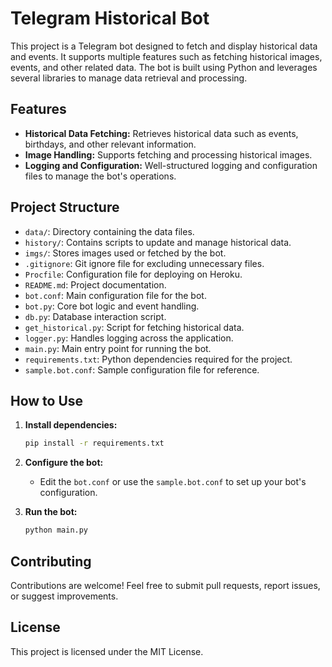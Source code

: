 
# Telegram Historical Bot

This project is a Telegram bot designed to fetch and display historical data and events. It supports multiple features such as fetching historical images, events, and other related data. The bot is built using Python and leverages several libraries to manage data retrieval and processing.

## Features

- **Historical Data Fetching:** Retrieves historical data such as events, birthdays, and other relevant information.
- **Image Handling:** Supports fetching and processing historical images.
- **Logging and Configuration:** Well-structured logging and configuration files to manage the bot's operations.

## Project Structure

- `data/`: Directory containing the data files.
- `history/`: Contains scripts to update and manage historical data.
- `imgs/`: Stores images used or fetched by the bot.
- `.gitignore`: Git ignore file for excluding unnecessary files.
- `Procfile`: Configuration file for deploying on Heroku.
- `README.md`: Project documentation.
- `bot.conf`: Main configuration file for the bot.
- `bot.py`: Core bot logic and event handling.
- `db.py`: Database interaction script.
- `get_historical.py`: Script for fetching historical data.
- `logger.py`: Handles logging across the application.
- `main.py`: Main entry point for running the bot.
- `requirements.txt`: Python dependencies required for the project.
- `sample.bot.conf`: Sample configuration file for reference.

## How to Use

1. **Install dependencies:**
   ```bash
   pip install -r requirements.txt
   ```

2. **Configure the bot:**
   - Edit the `bot.conf` or use the `sample.bot.conf` to set up your bot's configuration.

3. **Run the bot:**
   ```bash
   python main.py
   ```

## Contributing

Contributions are welcome! Feel free to submit pull requests, report issues, or suggest improvements.

## License

This project is licensed under the MIT License.
